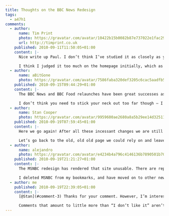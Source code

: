 ```yaml
---
title: Thoughts on the BBC News Redesign
tags:
  - a47h1
comments:
  - author:
      name: Tim Print
      photo: https://gravatar.com/avatar/10422b15b0082b87e737022e1fac298d
      url: http://timprint.co.uk
    published: 2010-09-11T11:50:05+01:00
    content: |-
      Nice write up Paul. I don’t think I’ve studied it as closely as you and I was critical of the new design when it first appeared. After a few weeks of use though I have to say I’m liking it more and more.

      I think I judged it too much on the homepage initially, which as you say is a strange beast, it’s packed so full of content it’s hard to get a handle on the hierarchy. When you get off the homepage and drill down a bit the system really does work.
  - author:
      name: aBitGone
      photo: https://gravatar.com/avatar/7586faba320def3205c6cac5aadfb5f6
    published: 2010-09-15T09:44:29+01:00
    content: |-
      The BBC News and BBC Food relaunches have been great successes as far as I’m concerned. I was a little disappointed to see that the BBC have gone back to Arial as their first choice of web typeface, but I suspect that decision has more to do with how the dominant Windows-based browsers render Helvetica – very poorly, if memory serves.

      I don’t think you need to stick your neck out too far though – I agree that people will probably be using the GVL3-based websites as references of good design and layout for some time to come, so calling it a design icon isn’t a stretch at all.
  - author:
      name: Stan Cooper
      photo: https://gravatar.com/avatar/9959600ae2680a8a5b29ee14d3251152
    published: 2010-09-19T07:59:45+01:00
    content: |-
      Here we go again! After all these incessant changes we are still in the realms of “beta” or should that be “beat up.”

      Let’s go back to the old, old old page we could rely on and leave you free to mess yourselves up and leave the rest of us to depend on a home page that REALLY worked.
  - author:
      name: alejandro
      photo: https://gravatar.com/avatar/e4234b4a796c4146136b7890501b70c1
    published: 2010-09-19T21:21:27+01:00
    content: |-
      The MSNBC redesign has rendered that site unusable. There are reports that they have also lost 25% of their online audience.

      I deleted MSNBC from my bookmarks, and have moved on to other news sites. It was a horrible redesign
  - author: me
    published: 2010-09-19T22:39:05+01:00
    content: |-
      [@Stan](#comment-3) Thanks for your comment. However, I’m interested to understand why you thought the previous design worked better than the new version—could you expand on your feedback at all?

      Comments that amount to little more than “I don’t like it” aren’t particularly constructive or helpful.
---
```

